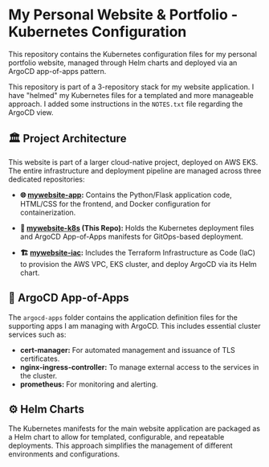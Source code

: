 # My Personal Website & Portfolio - Kubernetes Configuration

This repository contains the Kubernetes configuration files for my personal portfolio website, managed through Helm charts and deployed via an ArgoCD app-of-apps pattern.

This repository is part of a 3-repository stack for my website application. I have "helmed" my Kubernetes files for a templated and more manageable approach. I added some instructions in the `NOTES.txt` file regarding the ArgoCD view.

## 🏛️ Project Architecture

This website is part of a larger cloud-native project, deployed on AWS EKS. The entire infrastructure and deployment pipeline are managed across three dedicated repositories:

* **🌐 [mywebsite-app](https://github.com/liormilliger/mywebsite-app.git):** Contains the Python/Flask application code, HTML/CSS for the frontend, and Docker configuration for containerization.

* **🔧 [mywebsite-k8s](https://github.com/liormilliger/mywebsite-k8s.git) (This Repo):** Holds the Kubernetes deployment files and ArgoCD App-of-Apps manifests for GitOps-based deployment.

* **🏗️ [mywebsite-iac](https://github.com/liormilliger/mywebsite-iac.git):** Includes the Terraform Infrastructure as Code (IaC) to provision the AWS VPC, EKS cluster, and deploy ArgoCD via its Helm chart.

## 🚀 ArgoCD App-of-Apps

The `argocd-apps` folder contains the application definition files for the supporting apps I am managing with ArgoCD. This includes essential cluster services such as:

* **cert-manager:** For automated management and issuance of TLS certificates.
* **nginx-ingress-controller:** To manage external access to the services in the cluster.
* **prometheus:** For monitoring and alerting.

## ⚙️ Helm Charts

The Kubernetes manifests for the main website application are packaged as a Helm chart to allow for templated, configurable, and repeatable deployments. This approach simplifies the management of different environments and configurations.